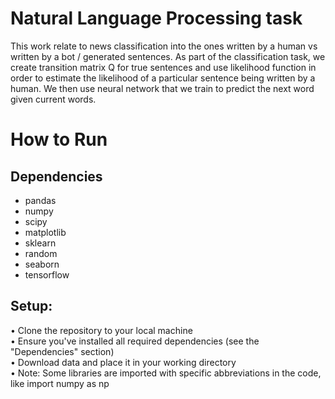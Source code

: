 # Natural Language Processing task

This work relate to news classification into the ones written by a human vs written by a bot / generated sentences. As part of the classification task, we create transition matrix Q for true sentences and use likelihood function in order to estimate the likelihood of a particular sentence being written by a human. We then use neural network that we train to predict the next word given current words.


# How to Run

## Dependencies
- pandas 
- numpy 
- scipy
- matplotlib
- sklearn 
- random
- seaborn 
- tensorflow 

## Setup:

• Clone the repository to your local machine \
• Ensure you've installed all required dependencies (see the "Dependencies" section) \
• Download data and place it in your working directory \
• Note: Some libraries are imported with specific abbreviations in the code, like import numpy as np

